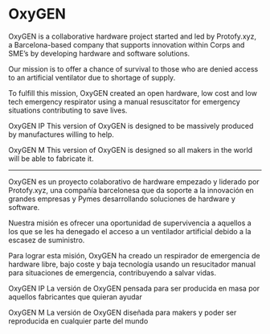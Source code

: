 # OxyGEN

OxyGEN is a collaborative hardware project started and led by Protofy.xyz, a Barcelona-based company that supports innovation within Corps and SME’s by developing hardware and software solutions.

Our mission is to offer a chance of survival to those who are denied access to an artificial ventilator due to shortage of supply.

To fulfill this mission, OxyGEN created an open hardware, low cost and low tech emergency respirator using a manual resuscitator for emergency situations contributing to save lives.


OxyGEN IP
This version of OxyGEN is designed to be massively produced by manufactures willing to help.

OxyGEN M
This version of OxyGEN is designed so all makers in the world will be able to fabricate it.

-------------------------------------------------------------------------------------

OxyGEN es un proyecto colaborativo de hardware empezado y liderado por Protofy.xyz, una compañía barcelonesa que da soporte a la innovación en grandes empresas y Pymes desarrollando soluciones de hardware y software.

Nuestra misión es ofrecer una oportunidad de supervivencia a aquellos a los que se les ha denegado el acceso a un ventilador artificial debido a la escasez de suministro.

Para lograr esta misión, OxyGEN ha creado un respirador de emergencia de hardware libre, bajo coste y baja tecnología usando un resucitador manual para situaciones de emergencia, contribuyendo a salvar vidas.


OxyGEN IP
La versión de OxyGEN pensada para ser producida en masa por aquellos fabricantes que quieran ayudar

OxyGEN M
La versión de OxyGEN diseñada para makers y poder ser reproducida en cualquier parte del mundo
